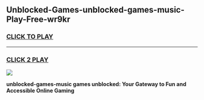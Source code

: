 
## Unblocked-Games-unblocked-games-music-Play-Free-wr9kr
<h3>
<a href="https://premium76.site?title=unblocked-games-music&ref=09A">CLICK TO PLAY</a></h3>
<hr>

<h3>
<a href="https://premium76.site?title=unblocked-games-music&ref=09A">CLICK 2 PLAY</a>
  
</h3>

<a href="https://premium76.site?title=unblocked-games-music&ref=09A"><img src="https://clearcache.store/games.png"></a>


**unblocked-games-music games unblocked: Your Gateway to Fun and Accessible Online Gaming**
